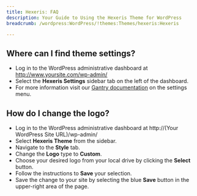 ```yaml
---
title: Hexeris: FAQ
description: Your Guide to Using the Hexeris Theme for WordPress
breadcrumb: /wordpress:WordPress/!themes:Themes/hexeris:Hexeris

---
```


Where can I find theme settings?
-----
* Log in to the WordPress administrative dashboard at http://www.yoursite.com/wp-admin/
* Select the **Hexeris Settings** sidebar tab on the left of the dashboard.
* For more information visit our [Gantry documentation](http://gantry-framework.org/documentation/wordpress/configure/) on the settings menu.

How do I change the logo?
-----

* Log in to the WordPress administrative dashboard at http://(Your WordPress Site URL)/wp-admin/
* Select **Hexeris Theme** from the sidebar.
* Navigate to the **Style** tab.
* Change the **Logo** type to **Custom**.
* Choose your desired logo from your local drive by clicking the **Select** button.
* Follow the instructions to **Save** your selection.
* Save the change to your site by selecting the blue **Save** button in the upper-right area of the page.

[gantry]: http://gantry-framework.org/documentation/wordpress/configure/